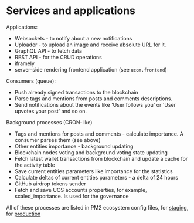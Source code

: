 # Services and applications

Applications:
* Websockets - to notify about a new notifications
* Uploader - to upload an image and receive absolute URL for it.
* GraphQL API - to fetch data
* REST API - for the CRUD operations
* iframely
* server-side rendering frontend application (see `ucom.frontend`)

Consumers (queue):
* Push already signed transactions to the blockchain
* Parse tags and mentions from posts and comments descriptions.
* Send notifications about the events like 'User follows you' or 'User upvotes your post' and so on.

Background processes (CRON-like)
* Tags and mentions for posts and comments - calculate importance. A consumer parses them (see above)
* Other entities importance - background updating
* Blockchain nodes voting and background voting state updating
* Fetch latest wallet transactions from blockchain and update a cache for the activity table
* Save current entities parameters like importance for the statistics
* Calculate deltas of current entities parameters - a delta of 24 hours
* GitHub airdrop tokens sender
* Fetch and save UOS accounts properties, for example, scaled_importance. Is used for the governance

All of these processes are listed in PM2 ecosystem config files, for [staging](../ecosystem-staging.config.js),
for [production](../ecosystem-production.config.js)
